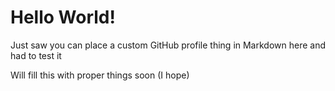 # Hello World!
Just saw you can place a custom GitHub profile thing in Markdown here and had
to test it

Will fill this with proper things soon (I hope)
